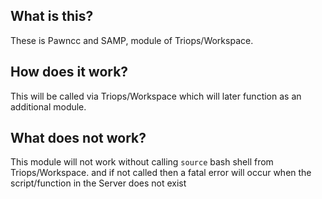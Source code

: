 ## What is this?

These is Pawncc and SAMP, module of Triops/Workspace.

## How does it work?

This will be called via Triops/Workspace which will later function as an additional module.

## What does not work?

This module will not work without calling `source` bash shell from Triops/Workspace. and if not called then a fatal error will occur when the script/function in the Server does not exist